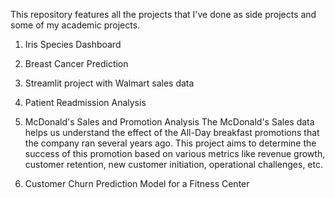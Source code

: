 This repository features all the projects that I've done as side projects and some of my academic projects.
<n>
1. Iris Species Dashboard
2. Breast Cancer Prediction
3. Streamlit project with Walmart sales data
4. Patient Readmission Analysis

5. McDonald's Sales and Promotion Analysis
The McDonald's Sales data helps us understand the effect of the All-Day breakfast promotions that the company ran several years ago. This project aims to determine the success of this promotion based on various metrics like revenue growth, customer retention, new customer initiation, operational challenges, etc.

6. Customer Churn Prediction Model for a Fitness Center

